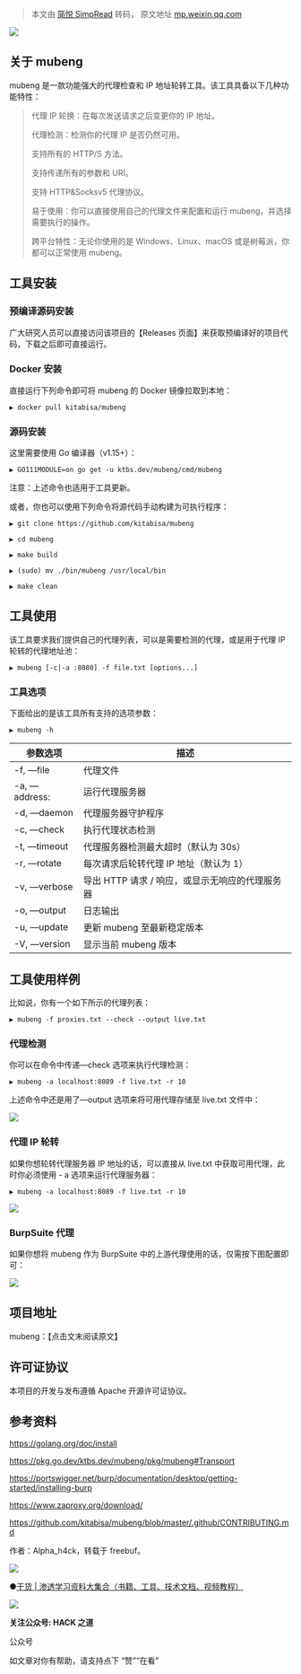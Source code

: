> 本文由 [简悦 SimpRead](http://ksria.com/simpread/) 转码， 原文地址 [mp.weixin.qq.com](https://mp.weixin.qq.com/s/SU49cbUqHRLBcsRTdVtaEg)

![](https://mmbiz.qpic.cn/mmbiz_jpg/qq5rfBadR38Y9jTQZ2ldkWsLNu4eEODf2Zlcdib3oXgdibEgm9oKrxibypk5mVOUjKcdEict6PXwLq7bwGaHZpWBicw/640?wx_fmt=jpeg)

关于 mubeng
---------

mubeng 是一款功能强大的代理检查和 IP 地址轮转工具。该工具具备以下几种功能特性：

> 代理 IP 轮换：在每次发送请求之后变更你的 IP 地址。
> 
> 代理检测：检测你的代理 IP 是否仍然可用。
> 
> 支持所有的 HTTP/S 方法。
> 
> 支持传递所有的参数和 URI。
> 
> 支持 HTTP&Socksv5 代理协议。
> 
> 易于使用：你可以直接使用自己的代理文件来配置和运行 mubeng，并选择需要执行的操作。
> 
> 跨平台特性：无论你使用的是 Windows、Linux、macOS 或是树莓派，你都可以正常使用 mubeng。

工具安装
----

### 预编译源码安装

广大研究人员可以直接访问该项目的【Releases 页面】来获取预编译好的项目代码，下载之后即可直接运行。

### Docker 安装

直接运行下列命令即可将 mubeng 的 Docker 镜像拉取到本地：

```
▶ docker pull kitabisa/mubeng

```

### 源码安装

这里需要使用 Go 编译器（v1.15+）：

```
▶ GO111MODULE=on go get -u ktbs.dev/mubeng/cmd/mubeng

```

注意：上述命令也适用于工具更新。

或者，你也可以使用下列命令将源代码手动构建为可执行程序：

```
▶ git clone https://github.com/kitabisa/mubeng

▶ cd mubeng

▶ make build

▶ (sudo) mv ./bin/mubeng /usr/local/bin

▶ make clean

```

工具使用
----

该工具要求我们提供自己的代理列表，可以是需要检测的代理，或是用于代理 IP 轮转的代理地址池：

```
▶ mubeng [-c|-a :8080] -f file.txt [options...]

```

### 工具选项

下面给出的是该工具所有支持的选项参数：

```
▶ mubeng -h

```

<table><thead><tr><th><strong><strong>参数选项</strong></strong></th><th><strong><strong>描述</strong></strong></th></tr></thead><tbody><tr><td>-f, —file<file></file></td><td>代理文件</td></tr><tr><td>-a, —address<addr>:<port></port></addr></td><td>运行代理服务器</td></tr><tr><td>-d, —daemon</td><td>代理服务器守护程序</td></tr><tr><td>-c, —check</td><td>执行代理状态检测</td></tr><tr><td>-t, —timeout</td><td>代理服务器检测最大超时（默认为 30s）</td></tr><tr><td>-r, —rotate<after></after></td><td>每次请求后轮转代理 IP 地址（默认为 1）</td></tr><tr><td>-v, —verbose</td><td>导出 HTTP 请求 / 响应，或显示无响应的代理服务器</td></tr><tr><td>-o, —output</td><td>日志输出</td></tr><tr><td>-u, —update</td><td>更新 mubeng 至最新稳定版本</td></tr><tr><td>-V, —version</td><td>显示当前 mubeng 版本</td></tr></tbody></table>

工具使用样例
------

比如说，你有一个如下所示的代理列表：

```
▶ mubeng -f proxies.txt --check --output live.txt

```

### 代理检测

你可以在命令中传递—check 选项来执行代理检测：

```
▶ mubeng -a localhost:8089 -f live.txt -r 10

```

上述命令中还是用了—output 选项来将可用代理存储至 live.txt 文件中：

![](https://mmbiz.qpic.cn/mmbiz_jpg/qq5rfBadR38Y9jTQZ2ldkWsLNu4eEODfVGgmdq5J5yVo4Cgy4BZWfpvQ8eCK7sxCuHcY1WefInYic9y7Z6puVrw/640?wx_fmt=jpeg)

### 代理 IP 轮转

如果你想轮转代理服务器 IP 地址的话，可以直接从 live.txt 中获取可用代理，此时你必须使用 - a 选项来运行代理服务器：

```
▶ mubeng -a localhost:8089 -f live.txt -r 10
```

![](https://mmbiz.qpic.cn/mmbiz_jpg/qq5rfBadR38Y9jTQZ2ldkWsLNu4eEODfRic0vLicDBlEfw3qT8aJ5qwDdBv46PSsYUE0V9X5GaNEIotaEjlDqnpQ/640?wx_fmt=jpeg)

### BurpSuite 代理

如果你想将 mubeng 作为 BurpSuite 中的上游代理使用的话，仅需按下图配置即可：

![](https://mmbiz.qpic.cn/mmbiz_jpg/qq5rfBadR38Y9jTQZ2ldkWsLNu4eEODfx51H97rC6ZnOBmKYb8NEico5QKVuLMRyeNboNhLRlhc70Szw9nWbZzw/640?wx_fmt=jpeg)

项目地址
----

mubeng：【点击文末阅读原文】

许可证协议
-----

本项目的开发与发布遵循 Apache 开源许可证协议。

参考资料
----

https://golang.org/doc/install

https://pkg.go.dev/ktbs.dev/mubeng/pkg/mubeng#Transport

https://portswigger.net/burp/documentation/desktop/getting-started/installing-burp

https://www.zaproxy.org/download/

https://github.com/kitabisa/mubeng/blob/master/.github/CONTRIBUTING.md﻿

作者：Alpha_h4ck，转载于 freebuf。  

![](https://mmbiz.qpic.cn/mmbiz_gif/7QRTvkK2qC7IHABFmuMlWQkSSzOMicicfBLfsdIjkOnDvssu6Znx4TTPsH8yZZNZ17hSbD95ww43fs5OFEppRTWg/640?wx_fmt=gif)

●[干货 | 渗透学习资料大集合（书籍、工具、技术文档、视频教程）](http://mp.weixin.qq.com/s?__biz=MzIwMzIyMjYzNA==&mid=2247492287&idx=1&sn=d9a24bab1b095f95a688b1b151ec0b59&chksm=96d019baa1a790ac7c3104b792f4864f306dfd8c1d7548d3371dc78ac89550fb9fcb83a3cf99&scene=21#wechat_redirect)

![](https://mmbiz.qpic.cn/mmbiz_jpg/GzdTGmQpRic3b9EpYTX241vj3pudtgtj7V0XFvzpxP5tBHCOtpXZmmHcpPBq4STTxVe56CdHHUb8hmAD6fzRrpA/640?wx_fmt=jpeg)

**关注公众号: HACK 之道**

公众号

如文章对你有帮助，请支持点下 “赞”“在看”